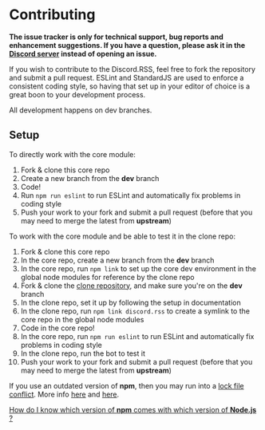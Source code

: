 # Contributing

**The issue tracker is only for technical support, bug reports and enhancement suggestions.
If you have a question, please ask it in the [Discord server](https://discord.gg/pudv7Rx) instead of opening an issue.**

If you wish to contribute to the Discord.RSS, feel free to fork the repository and submit a pull request.
ESLint and StandardJS are used to enforce a consistent coding style, so having that set up in your editor of choice is a great boon to your development process.

All development happens on dev branches.

## Setup

To directly work with the core module:

1. Fork & clone this core repo
2. Create a new branch from the **dev** branch
3. Code!
4. Run `npm run eslint` to run ESLint and automatically fix problems in coding style
5. Push your work to your fork and submit a pull request (before that you may need to merge the latest from **upstream**)


To work with the core module and be able to test it in the clone repo:

1. Fork & clone this core repo
2. In the core repo, create a new branch from the **dev** branch
3. In the core repo, run `npm link` to set up the core dev environment in the global node modules for reference by the clone repo
4. Fork & clone the [clone repository](https://github.com/synzen/Discord.RSS-Clone), and make sure you're on the **dev** branch
5. In the clone repo, set it up by following the setup in documentation
6. In the clone repo, run `npm link discord.rss` to create a symlink to the core repo in the global node modules
7. Code in the core repo!
8. In the core repo, run `npm run eslint` to run ESLint and automatically fix problems in coding style
9. In the clone repo, run the bot to test it
10. Push your work to your fork and submit a pull request (before that you may need to merge the latest from **upstream**)

If you use an outdated version of **npm**, then you may run into a [lock file conflict](https://docs.npmjs.com/files/package-locks#resolving-lockfile-conflicts).
More info [here](https://github.com/npm/npm/issues/20434) and [here](https://github.com/npm/npm/issues/20891).

[How do I know which version of **npm** comes with which version of **Node.js** ?](https://nodejs.org/en/download/releases/)
